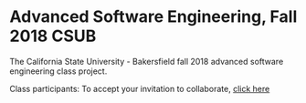 # Advanced Software Engineering, Fall 2018 CSUB

The California State University - Bakersfield fall 2018 advanced software engineering class project.

Class participants: To accept your invitation to collaborate, [click here](https://github.com/CSUB-CMPS4350/fall2018/invitations)
